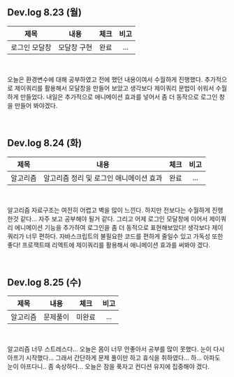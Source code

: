 ## Dev.log 8.23 (월)

  |제목|내용|체크|비고|
|:------:|:------:|:------:|:------:|
|로그인 모달창|모달창 구현|완료|...|

<br />

오늘은 환경변수에 대해 공부하였고 전에 했던 내용이여서 수월하게 진행했다. 추가적으로 제이쿼리를 활용해서 모달창을 만들어 보았고 생각보다 제이쿼리 문법이 쉬워서 수월하게 만들었다. 내일은 추가적으로 애니메이션 효과를 넣어서 좀 더 동작으로 로그인 창을 만들어 봐야겠다.

<br />

## Dev.log 8.24 (화)

  |제목|내용|체크|비고|
|:------:|:------:|:------:|:------:|
|알고리즘|알고리즘 정리 및 로그인 애니메이션 효과|완료|...|

<br />

알고리즘 자료구조는 여전히 어렵고 벽을 많이 느낀다. 하지만 전보다는 수월하게 진행한것 같다... 자주 보고 공부해야 될거 같다. 그리고 어제 로그인 모달창에 이어서 제이쿼리 에니메이션 기능을 추가하여 로그인을 좀 더 동적으로 표현해보았다! 생각보다 제이쿼리가 너무 편하다. 자바스크립트의 불필요한 코드를 편하게 줄일수 있고 가독성 또한 좋다! 프로잭트때 리엑트에 제이쿼리를 활용해서 애니메이션 효과를 써봐야 겠다.

<br />

## Dev.log 8.25 (수)

  |제목|내용|체크|비고|
|:------:|:------:|:------:|:------:|
|알고리즘|문제풀이|미완료|...|

<br />

알고리즘 너무 스트레스다... 오늘은 몸이 너무 안좋아서 공부를 많이 못했다. 눈이 다시 아프기 시작했다... 그래서 간단하게 문제 풀이만 하고 휴식을 취하였다... 하... 아파도 눈이 아프다니.. 좀 속상하다... 오늘은 잠을 푹자고 컨디션 유지에 집중해야 겠다.